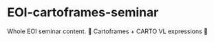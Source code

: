 # EOI-cartoframes-seminar
Whole EOI seminar content. :snake: Cartoframes + CARTO VL expressions :art:
